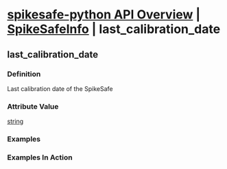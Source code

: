 # [spikesafe-python API Overview](/spikesafe_python_lib_docs/README.md) | [SpikeSafeInfo](/spikesafe_python_lib_docs/SpikeSafeInfo/README.md) | last_calibration_date

## last_calibration_date

### Definition
Last calibration date of the SpikeSafe

### Attribute Value
[string](https://docs.python.org/3/library/string.html)  

### Examples

### Examples In Action